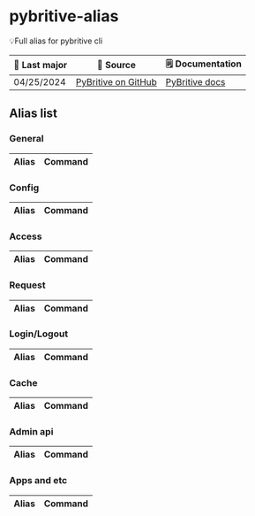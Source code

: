 # pybritive-alias
💡Full alias for pybritive cli

|  🤘 Last major |  🔭 Source | 🗒️ Documentation |
| --- | --- | --- |
| 04/25/2024 | [PyBritive on GitHub](https://github.com/britive/python-cli) | [PyBritive docs](https://britive.github.io/python-cli/) |


## Alias list
### General

| Alias  | Command |
| ------------- | ------------- |


### Config

| Alias  | Command |
| ------------- | ------------- |


### Access

| Alias  | Command |
| ------------- | ------------- |


### Request

| Alias  | Command |
| ------------- | ------------- |


### Login/Logout

| Alias  | Command |
| ------------- | ------------- |


### Cache

| Alias  | Command |
| ------------- | ------------- |


### Admin api

| Alias  | Command |
| ------------- | ------------- |


### Apps and etc

| Alias  | Command |
| ------------- | ------------- |
